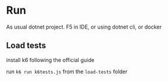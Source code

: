 # Run

As usual dotnet project. F5 in IDE, or using dotnet cli, or docker

## Load tests

install k6 following the official guide

run `k6 run k6tests.js` from the `load-tests` folder